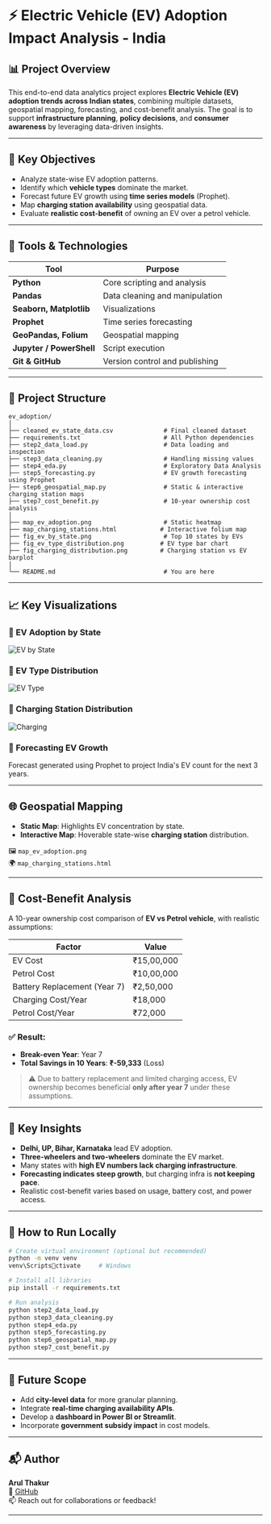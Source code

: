 
# ⚡ Electric Vehicle (EV) Adoption Impact Analysis - India

## 📊 Project Overview

This end-to-end data analytics project explores **Electric Vehicle (EV) adoption trends across Indian states**, combining multiple datasets, geospatial mapping, forecasting, and cost-benefit analysis. The goal is to support **infrastructure planning**, **policy decisions**, and **consumer awareness** by leveraging data-driven insights.

---

## 🚀 Key Objectives

- Analyze state-wise EV adoption patterns.
- Identify which **vehicle types** dominate the market.
- Forecast future EV growth using **time series models** (Prophet).
- Map **charging station availability** using geospatial data.
- Evaluate **realistic cost-benefit** of owning an EV over a petrol vehicle.

---

## 🧰 Tools & Technologies

| Tool            | Purpose                          |
|-----------------|----------------------------------|
| **Python**      | Core scripting and analysis      |
| **Pandas**      | Data cleaning and manipulation   |
| **Seaborn, Matplotlib** | Visualizations          |
| **Prophet**     | Time series forecasting          |
| **GeoPandas, Folium** | Geospatial mapping       |
| **Jupyter / PowerShell** | Script execution       |
| **Git & GitHub**| Version control and publishing   |

---

## 🧾 Project Structure

```
ev_adoption/
│
├── cleaned_ev_state_data.csv              # Final cleaned dataset
├── requirements.txt                       # All Python dependencies
├── step2_data_load.py                     # Data loading and inspection
├── step3_data_cleaning.py                 # Handling missing values
├── step4_eda.py                           # Exploratory Data Analysis
├── step5_forecasting.py                   # EV growth forecasting using Prophet
├── step6_geospatial_map.py                # Static & interactive charging station maps
├── step7_cost_benefit.py                  # 10-year ownership cost analysis
│
├── map_ev_adoption.png                    # Static heatmap
├── map_charging_stations.html            # Interactive folium map
├── fig_ev_by_state.png                    # Top 10 states by EVs
├── fig_ev_type_distribution.png          # EV type bar chart
├── fig_charging_distribution.png         # Charging station vs EV barplot
│
└── README.md                              # You are here
```

---

## 📈 Key Visualizations

### 🔹 EV Adoption by State
![EV by State](fig_ev_by_state.png)

### 🔹 EV Type Distribution
![EV Type](fig_ev_type_distribution.png)

### 🔹 Charging Station Distribution
![Charging](fig_charging_distribution.png)

### 🔹 Forecasting EV Growth
Forecast generated using Prophet to project India's EV count for the next 3 years.

---

## 🌐 Geospatial Mapping

- **Static Map**: Highlights EV concentration by state.
- **Interactive Map**: Hoverable state-wise **charging station** distribution.

🖼️ `map_ev_adoption.png`  
🌍 `map_charging_stations.html`

---

## 💸 Cost-Benefit Analysis

A 10-year ownership cost comparison of **EV vs Petrol vehicle**, with realistic assumptions:

| Factor | Value |
|--------|-------|
| EV Cost | ₹15,00,000 |
| Petrol Cost | ₹10,00,000 |
| Battery Replacement (Year 7) | ₹2,50,000 |
| Charging Cost/Year | ₹18,000 |
| Petrol Cost/Year | ₹72,000 |

### ✅ Result:
- **Break-even Year**: Year 7  
- **Total Savings in 10 Years**: **₹-59,333** (Loss)  

> ⚠️ Due to battery replacement and limited charging access, EV ownership becomes beneficial **only after year 7** under these assumptions.

---

## 📌 Key Insights

- **Delhi, UP, Bihar, Karnataka** lead EV adoption.
- **Three-wheelers and two-wheelers** dominate the EV market.
- Many states with **high EV numbers lack charging infrastructure**.
- **Forecasting indicates steep growth**, but charging infra is **not keeping pace**.
- Realistic cost-benefit varies based on usage, battery cost, and power access.

---

## 🔧 How to Run Locally

```bash
# Create virtual environment (optional but recommended)
python -m venv venv
venv\Scriptsctivate     # Windows

# Install all libraries
pip install -r requirements.txt

# Run analysis
python step2_data_load.py
python step3_data_cleaning.py
python step4_eda.py
python step5_forecasting.py
python step6_geospatial_map.py
python step7_cost_benefit.py
```

---

## 📌 Future Scope

- Add **city-level data** for more granular planning.
- Integrate **real-time charging availability APIs**.
- Develop a **dashboard in Power BI or Streamlit**.
- Incorporate **government subsidy impact** in cost models.

---

## 📬 Author

**Arul Thakur**  
🔗 [GitHub](https://github.com/arulthakur123)  
📫 Reach out for collaborations or feedback!

---
